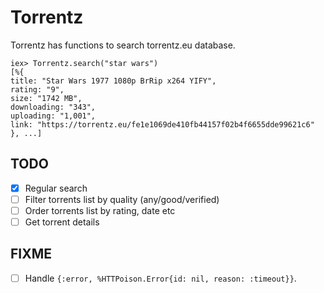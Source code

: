 Torrentz
==========

Torrentz has functions to search torrentz.eu database.

    iex> Torrentz.search("star wars")
    [%{
    title: "Star Wars 1977 1080p BrRip x264 YIFY",
    rating: "9",
    size: "1742 MB",
    downloading: "343",
    uploading: "1,001",
    link: "https://torrentz.eu/fe1e1069de410fb44157f02b4f6655dde99621c6"
    }, ...]


TODO
-----

- [x] Regular search
- [ ] Filter torrents list by quality (any/good/verified)
- [ ] Order torrents list by rating, date etc
- [ ] Get torrent details

FIXME
------

- [ ] Handle `{:error, %HTTPoison.Error{id: nil, reason: :timeout}}`.
